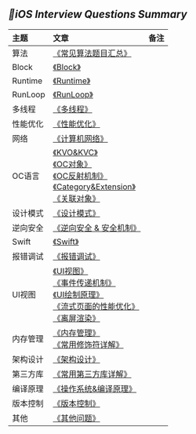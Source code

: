 
## *📖iOS Interview Questions Summary*
|主题|文章|备注|
|:---|:--|:---:
算法|[《常见算法题目汇总》](https://github.com/baohenglin/iOS-Interview-Question/blob/master/Article/%E5%B8%B8%E8%A7%81%E7%AE%97%E6%B3%95%E9%A2%98%E7%9B%AE.md)<br>|
|Block|[《Block》](https://github.com/baohenglin/iOS-Interview-Question/blob/master/Article/Block%E8%AF%A6%E8%A7%A3.md)<br>|
|Runtime|[《Runtime》](https://github.com/baohenglin/iOS-Interview-Question/blob/master/Article/Runtime.md)<br>|
|RunLoop|[《RunLoop》](https://github.com/baohenglin/iOS-Interview-Question/blob/master/Article/RunLoop.md)<br>|
|多线程|[《多线程》](https://github.com/baohenglin/iOS-Interview-Question/blob/master/Article/%E5%A4%9A%E7%BA%BF%E7%A8%8B.md)<br>|
|性能优化|[《性能优化》](https://github.com/baohenglin/iOS-Interview-Question/blob/master/Article/%E6%80%A7%E8%83%BD%E4%BC%98%E5%8C%96.md)<br>|
|网络|[《计算机网络》](https://github.com/baohenglin/iOS-Interview-Question/blob/master/Article/%E8%AE%A1%E7%AE%97%E6%9C%BA%E7%BD%91%E7%BB%9C.md)<br>|
|OC语言|[《KVO&KVC》](https://github.com/baohenglin/iOS-Interview-Question/blob/master/Article/KVO%26KVC.md)<br>[《OC对象》](https://github.com/baohenglin/iOS-Interview-Question/blob/master/Article/OC%E5%AF%B9%E8%B1%A1.md)<br>[《OC反射机制》](https://github.com/baohenglin/iOS-Interview-Question/blob/master/Article/OC%E5%8F%8D%E5%B0%84%E6%9C%BA%E5%88%B6.md)<br>[《Category&Extension》](https://github.com/baohenglin/iOS-Interview-Question/blob/master/Article/Category%26Extension.md)<br>[《关联对象》](https://github.com/baohenglin/iOS-Interview-Question/blob/master/Article/%E5%85%B3%E8%81%94%E5%AF%B9%E8%B1%A1.md)<br>|
|设计模式|[《设计模式》](https://github.com/baohenglin/iOS-Interview-Question/blob/master/Article/%E8%AE%BE%E8%AE%A1%E6%A8%A1%E5%BC%8F.md)<br>|
|逆向安全|[《逆向安全 & 安全机制》](https://github.com/baohenglin/iOS-Interview-Question/blob/master/Article/%E9%80%86%E5%90%91%E5%AE%89%E5%85%A8.md)<br>|
|Swift|[《Swift》](https://github.com/baohenglin/iOS-Interview-Question/blob/master/Article/Swift.md)<br>|
|报错调试|[《报错调试》]()<br>|
|UI视图|[《UI视图》](https://github.com/baohenglin/iOS-Interview-Question/blob/master/Article/UIView.md)<br>[《事件传递机制》]()<br>[《UI绘制原理》]()<br>[《流式页面的性能优化》]()<br>[《离屏渲染》]()<br>|
|内存管理|[《内存管理》](https://github.com/baohenglin/iOS-Interview-Question/blob/master/Article/%E5%86%85%E5%AD%98%E7%AE%A1%E7%90%86.md)<br>[《常用修饰符详解》](https://github.com/baohenglin/iOS-Interview-Question/blob/master/Article/%E4%BF%AE%E9%A5%B0%E7%AC%A6.md)<br>|
|架构设计|[《架构设计》](https://github.com/baohenglin/iOS-Interview-Question/blob/master/Article/%E6%9E%B6%E6%9E%84%E8%AE%BE%E8%AE%A1.md)<br>|
|第三方库|[《常用第三方库详解》](https://github.com/baohenglin/iOS-Interview-Question/blob/master/Article/%E7%AC%AC%E4%B8%89%E6%96%B9%E5%BA%93.md)<br>|
|编译原理|[《操作系统&编译原理》](https://github.com/baohenglin/iOS-Interview-Question/blob/master/Article/%E7%BC%96%E8%AF%91%E5%8E%9F%E7%90%86.md)<br>|
|版本控制|[《版本控制》](https://github.com/baohenglin/iOS-Interview-Question/blob/master/Article/%E3%80%8A%E7%89%88%E6%9C%AC%E6%8E%A7%E5%88%B6%E3%80%8B.md)<br>|
|其他|[《其他问题》](https://github.com/baohenglin/iOS-Interview-Question/blob/master/Article/%E5%85%B6%E4%BB%96%E9%97%AE%E9%A2%98.md)<br>|

<!--知识点汇总|[《知识点汇总篇章一：反射机制 & Block & Category/Extension》](https://github.com/baohenglin/iOS-Interview-Question/blob/master/Article/iOSInterviewQuestionsSummary.md)<br>[《知识点汇总篇章二：OC对象 & KVO & KVC & 关联对象》](https://github.com/baohenglin/iOS-Interview-Question/blob/master/Article/iOSInterviewQuestionsSummaryTwo.md)<br>[《知识点汇总篇章三：Runtime & RunLoop & 多线程》](https://github.com/baohenglin/iOS-Interview-Question/blob/master/Article/iOSInterviewQuestionsSummaryThree.md)<br>[《知识点汇总篇章四：内存管理 & 性能优化 & 设计模式与架构》](https://github.com/baohenglin/iOS-Interview-Question/blob/master/Article/iOSInterviewQuestionsSummaryFour.md)<br>[《知识点汇总篇章五：修饰符 & UI视图 & 计算机网络》](https://github.com/baohenglin/iOS-Interview-Question/blob/master/Article/iOSInterviewQuestionsSummaryFifth.md)<br>[《知识点汇总篇章六：操作系统 & 编译原理》](https://github.com/baohenglin/iOS-Interview-Question/blob/master/Article/iOSInterviewQuestionsSummarySix.md)<br>[《知识点汇总篇章七：第三方库 & Swift & 逆向安全》](https://github.com/baohenglin/iOS-Interview-Question/blob/master/Article/iOSInterviewQuestionsSummarySeven.md)<br>[《知识点汇总篇章八：其他问题 & 性能分析工具》](https://github.com/baohenglin/iOS-Interview-Question/blob/master/Article/iOSInterviewQuestionSummaryEight.md)<br>|-->




